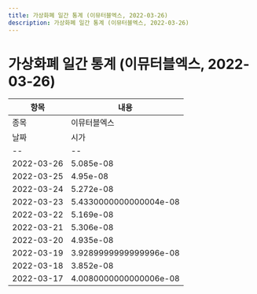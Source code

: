```yaml
---
title: 가상화폐 일간 통계 (이뮤터블엑스, 2022-03-26)
description: 가상화폐 일간 통계 (이뮤터블엑스, 2022-03-26)
---
```


가상화폐 일간 통계 (이뮤터블엑스, 2022-03-26)
===

|항목|내용|
|--|--|
|종목|이뮤터블엑스||마켓|BTC-IMX||종류|일 단위 캔들||기간|2022-03-17T09:00:00 - 2022-03-26T09:00:00|
|날짜|시가|저가|고가|종가|비고|
|--|--|--|--|--|--|
|2022-03-26|5.085e-08|4.859e-08|5.085e-08|4.8600000000000005e-08|    |
|2022-03-25|4.95e-08|4.7910000000000004e-08|5.0980000000000004e-08|5.083e-08|    |
|2022-03-24|5.272e-08|4.7910000000000004e-08|5.537e-08|4.955e-08|    |
|2022-03-23|5.4330000000000004e-08|5.0779999999999995e-08|5.8e-08|5.271e-08|    |
|2022-03-22|5.169e-08|5.069e-08|5.88e-08|5.491e-08|    |
|2022-03-21|5.306e-08|4.862e-08|5.604e-08|5.164e-08|    |
|2022-03-20|4.935e-08|4.6449999999999996e-08|5.793e-08|5.28e-08|    |
|2022-03-19|3.9289999999999996e-08|3.7929999999999996e-08|5.2979999999999995e-08|4.933e-08|    |
|2022-03-18|3.852e-08|3.671e-08|3.926e-08|3.926e-08|    |
|2022-03-17|4.0080000000000006e-08|3.804e-08|4.255e-08|3.847e-08|    |
